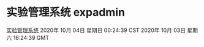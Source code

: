 # 实验管理系统 expadmin
[实验管理系统](http://59.174.26.116:56808/expadmin-782313d2-e1b1-4ea7-932e-3a55e6a1a4d0/)
2020年 10月 04日 星期日 00:24:39 CST
2020年 10月 03日 星期六 16:24:39 GMT
